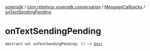[voxersdk](../../index.md) / [com.rebelvox.voxersdk.conversation](../index.md) / [MessageCallbacks](index.md) / [onTextSendingPending](./on-text-sending-pending.md)

# onTextSendingPending

`abstract val onTextSendingPending: () -> `[`Unit`](https://kotlinlang.org/api/latest/jvm/stdlib/kotlin/-unit/index.html)